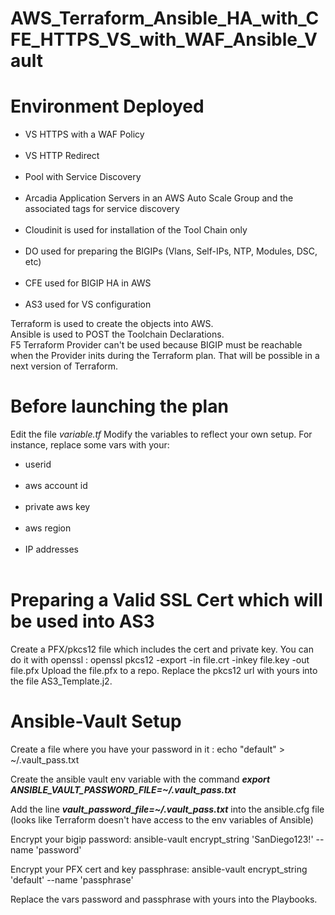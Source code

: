 # AWS_Terraform_Ansible_HA_with_CFE_HTTPS_VS_with_WAF_Ansible_Vault

<H1>Environment Deployed</H1>
<ul>
  <li>VS HTTPS with a WAF Policy</li><BR>
  <li>VS HTTP Redirect</li><BR>
  <li>Pool with Service Discovery</li><BR>
  <li>Arcadia Application Servers in an AWS Auto Scale Group and the associated tags for service discovery</li><BR>
  <li>Cloudinit is used for installation of the Tool Chain only</li><BR>
  <li>DO used for preparing the BIGIPs (Vlans, Self-IPs, NTP, Modules, DSC, etc)</li><BR>
  <li>CFE used for BIGIP HA in AWS</li><BR>
  <li>AS3 used for VS configuration</li>
</ul>

Terraform is used to create the objects into AWS.<BR>
Ansible is used to POST the Toolchain Declarations.<BR>
F5 Terraform Provider can't be used because BIGIP must be reachable when the Provider inits during the Terraform plan. That will be possible in a next version of Terraform.


<H1>Before launching the plan</H1>
Edit the file <i>variable.tf</i>
Modify the variables to reflect your own setup. For instance, replace some vars with your:
<ul>
  <li>userid</li><BR>
  <li>aws account id</li><BR>
  <li>private aws key</li><BR>
  <li>aws region</li><BR>
  <li>IP addresses</li><BR>
</ul>


<H1>Preparing a Valid SSL Cert which will be used into AS3</H1>
Create a PFX/pkcs12 file which includes the cert and private key.
You can do it with openssl : openssl pkcs12 -export -in file.crt -inkey file.key -out file.pfx 
Upload the file.pfx to a repo. 
Replace the pkcs12 url with yours into the file AS3_Template.j2.


<H1>Ansible-Vault Setup</H1>

Create a file where you have your password in it : echo "default" > ~/.vault_pass.txt

Create the ansible vault env variable with the command <b><i>export ANSIBLE_VAULT_PASSWORD_FILE=~/.vault_pass.txt</i></b><BR>

Add the line <b><i>vault_password_file=~/.vault_pass.txt</i></b> into the ansible.cfg file (looks like Terraform doesn't have access to the env variables of Ansible)

Encrypt your bigip password: ansible-vault encrypt_string 'SanDiego123!' --name 'password'

Encrypt your PFX cert and key passphrase: ansible-vault encrypt_string 'default' --name 'passphrase'

Replace the vars password and passphrase with yours into the Playbooks.

